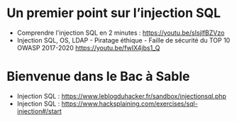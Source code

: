 # Un premier point sur l’injection SQL

- Comprendre l'injection SQL en 2 minutes : <https://youtu.be/sIsjlfBZVzo>
- Injection SQL, OS, LDAP - Piratage éthique - Faille de sécurité du TOP 10 OWASP 2017-2020 <https://youtu.be/fwIX4jbs1_Q>

# Bienvenue dans le Bac à Sable

- Injection SQL : <https://www.leblogduhacker.fr/sandbox/injectionsql.php>
- Injection SQL : <https://www.hacksplaining.com/exercises/sql-injection#/start>
